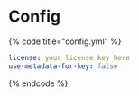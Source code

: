 # Config

{% code title="config.yml" %}
```yaml
license: your license key here
use-metadata-for-key: false
```
{% endcode %}
